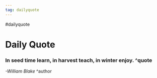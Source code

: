 ```yaml
---
tag: dailyquote
---
```


#dailyquote

# Daily Quote

### In seed time learn, in harvest teach, in winter enjoy. ^quote
*-William Blake* ^author
